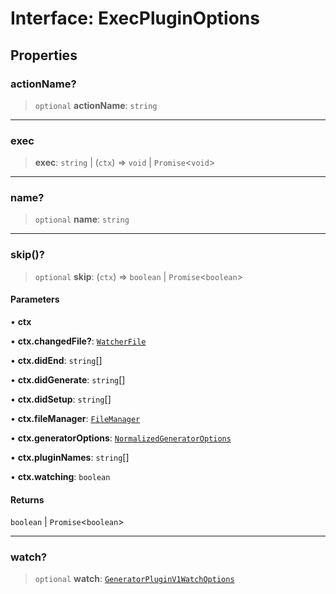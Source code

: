 # Interface: ExecPluginOptions

## Properties

### actionName?

> `optional` **actionName**: `string`

***

### exec

> **exec**: `string` \| (`ctx`) => `void` \| `Promise`\<`void`\>

***

### name?

> `optional` **name**: `string`

***

### skip()?

> `optional` **skip**: (`ctx`) => `boolean` \| `Promise`\<`boolean`\>

#### Parameters

• **ctx**

• **ctx.changedFile?**: [`WatcherFile`](../../generator/interfaces/WatcherFile.md)

• **ctx.didEnd**: `string`[]

• **ctx.didGenerate**: `string`[]

• **ctx.didSetup**: `string`[]

• **ctx.fileManager**: [`FileManager`](../../generator-sdk/classes/FileManager.md)

• **ctx.generatorOptions**: [`NormalizedGeneratorOptions`](../../generator-sdk/interfaces/NormalizedGeneratorOptions.md)

• **ctx.pluginNames**: `string`[]

• **ctx.watching**: `boolean`

#### Returns

`boolean` \| `Promise`\<`boolean`\>

***

### watch?

> `optional` **watch**: [`GeneratorPluginV1WatchOptions`](../../generator-sdk/type-aliases/GeneratorPluginV1WatchOptions.md)
